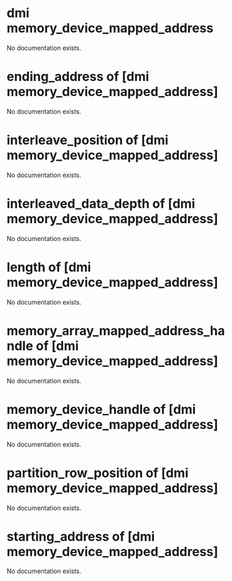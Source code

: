 # dmi memory_device_mapped_address

No documentation exists.

# ending_address of [dmi memory_device_mapped_address]

No documentation exists.

# interleave_position of [dmi memory_device_mapped_address]

No documentation exists.

# interleaved_data_depth of [dmi memory_device_mapped_address]

No documentation exists.

# length of [dmi memory_device_mapped_address]

No documentation exists.

# memory_array_mapped_address_handle of [dmi memory_device_mapped_address]

No documentation exists.

# memory_device_handle of [dmi memory_device_mapped_address]

No documentation exists.

# partition_row_position of [dmi memory_device_mapped_address]

No documentation exists.

# starting_address of [dmi memory_device_mapped_address]

No documentation exists.
